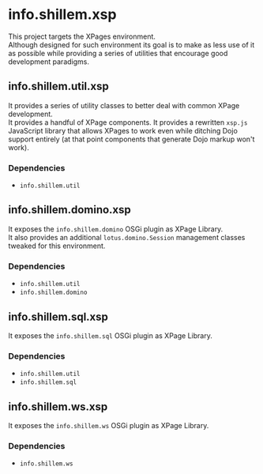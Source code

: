 # info.shillem.xsp
This project targets the XPages environment.\
Although designed for such environment its goal is to make as less use of it as possible while providing a series of utilities that encourage good development paradigms.

## info.shillem.util.xsp
It provides a series of utility classes to better deal with common XPage development.\
It provides a handful of XPage components.
It provides a rewritten `xsp.js` JavaScript library that allows XPages to work even while ditching Dojo support entirely (at that point components that generate Dojo markup won't work).
 
### Dependencies
- `info.shillem.util`

## info.shillem.domino.xsp
It exposes the `info.shillem.domino` OSGi plugin as XPage Library.\
It also provides an additional `lotus.domino.Session` management classes tweaked for this environment.

### Dependencies
- `info.shillem.util`
- `info.shillem.domino`

## info.shillem.sql.xsp
It exposes the `info.shillem.sql` OSGi plugin as XPage Library.

### Dependencies
- `info.shillem.util`
- `info.shillem.sql`

## info.shillem.ws.xsp
It exposes the `info.shillem.ws` OSGi plugin as XPage Library.

### Dependencies
- `info.shillem.ws`
